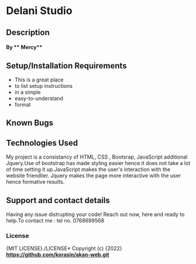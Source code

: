 # Delani Studio
## Description

#### By ** Mercy**
## Setup/Installation Requirements
* This is a great place
* to list setup instructions
* in a simple
* easy-to-understand
* format
  
## Known Bugs

## Technologies Used
My project is a consistancy of HTML, CSS , Bootsrap, JavaScript additional Jquery.Use of bootstrap has made styling easier hence it does not take a lot of time setting it up.JavaScript makes the user's interaction with the website friendlier. Jquery makes the page more interactive with the user hence formative results.
## Support and contact details
Having any issue distrupting your code!
Reach out now, here and ready to help.To contact me :
tel no. 0768699568
### License
{MIT LICENSE}./LICENSE*
Copyright (c) {2022} **https://github.com/korasin/akan-web.git**
